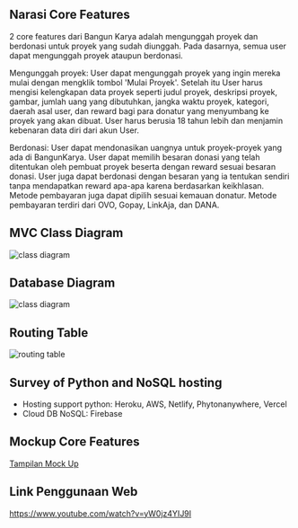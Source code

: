 ## Narasi Core Features
2 core features dari Bangun Karya adalah mengunggah proyek dan berdonasi untuk proyek yang sudah diunggah. Pada dasarnya, semua user dapat mengunggah proyek ataupun berdonasi. 

Mengunggah proyek: User dapat mengunggah proyek yang ingin mereka mulai dengan mengklik tombol 'Mulai Proyek'. Setelah itu User harus mengisi kelengkapan data proyek seperti judul proyek, deskripsi proyek, gambar, jumlah uang yang dibutuhkan, jangka waktu proyek, kategori, daerah asal user, dan reward bagi para donatur yang menyumbang ke proyek yang akan dibuat. User harus berusia 18 tahun lebih dan menjamin kebenaran data diri dari akun User. 

Berdonasi: User dapat mendonasikan uangnya untuk proyek-proyek yang ada di BangunKarya. User dapat memilih besaran donasi yang telah ditentukan oleh pembuat proyek beserta dengan reward sesuai besaran donasi. User juga dapat berdonasi dengan besaran yang ia tentukan sendiri tanpa mendapatkan reward apa-apa karena berdasarkan keikhlasan. Metode pembayaran juga dapat dipilih sesuai kemauan donatur.  Metode pembayaran terdiri dari OVO, Gopay, LinkAja, dan DANA.

## MVC Class Diagram
![class diagram](docs/diagrams/class-diagram/Class_Diagram.png)

## Database Diagram
![class diagram](docs/diagrams/erd/erd-2cores.png)

## Routing Table
![routing table](docs/diagrams/routing-table/routingtable.png)

## Survey of Python and NoSQL hosting
- Hosting support python: Heroku, AWS, Netlify, Phytonanywhere, Vercel
- Cloud DB NoSQL: Firebase

## Mockup Core Features
[Tampilan Mock Up](docs/diagrams/mock-up/Mock_up_Bangun_Karya.pdf)
## Link Penggunaan Web
https://www.youtube.com/watch?v=yW0jz4YIJ9I
